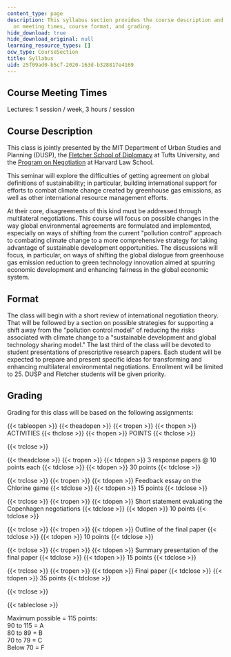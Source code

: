 ```yaml
---
content_type: page
description: This syllabus section provides the course description and information
  on meeting times, course format, and grading.
hide_download: true
hide_download_original: null
learning_resource_types: []
ocw_type: CourseSection
title: Syllabus
uid: 25f09ad0-b5cf-2020-163d-b328817e4169
---
```


Course Meeting Times
--------------------

Lectures: 1 session / week, 3 hours / session

Course Description
------------------

This class is jointly presented by the MIT Department of Urban Studies and Planning (DUSP), the [Fletcher School of Diplomacy](http://fletcher.tufts.edu/) at Tufts University, and the [Program on Negotiation](http://www.pon.harvard.edu/?floater=99) at Harvard Law School.

This seminar will explore the difficulties of getting agreement on global definitions of sustainability; in particular, building international support for efforts to combat climate change created by greenhouse gas emissions, as well as other international resource management efforts.

At their core, disagreements of this kind must be addressed through multilateral negotiations. This course will focus on possible changes in the way global environmental agreements are formulated and implemented, especially on ways of shifting from the current "pollution control" approach to combating climate change to a more comprehensive strategy for taking advantage of sustainable development opportunities. The discussions will focus, in particular, on ways of shifting the global dialogue from greenhouse gas emission reduction to green technology innovation aimed at spurring economic development and enhancing fairness in the global economic system.

Format
------

The class will begin with a short review of international negotiation theory. That will be followed by a section on possible strategies for supporting a shift away from the "pollution control model" of reducing the risks associated with climate change to a "sustainable development and global technology sharing model." The last third of the class will be devoted to student presentations of prescriptive research papers. Each student will be expected to prepare and present specific ideas for transforming and enhancing multilateral environmental negotiations. Enrollment will be limited to 25. DUSP and Fletcher students will be given priority.

Grading
-------

Grading for this class will be based on the following assignments:

{{< tableopen >}}
{{< theadopen >}}
{{< tropen >}}
{{< thopen >}}
ACTIVITIES
{{< thclose >}}
{{< thopen >}}
POINTS
{{< thclose >}}

{{< trclose >}}

{{< theadclose >}}
{{< tropen >}}
{{< tdopen >}}
3 response papers @ 10 points each
{{< tdclose >}}
{{< tdopen >}}
30 points
{{< tdclose >}}

{{< trclose >}}
{{< tropen >}}
{{< tdopen >}}
Feedback essay on the Chlorine game
{{< tdclose >}}
{{< tdopen >}}
15 points
{{< tdclose >}}

{{< trclose >}}
{{< tropen >}}
{{< tdopen >}}
Short statement evaluating the Copenhagen negotiations
{{< tdclose >}}
{{< tdopen >}}
10 points
{{< tdclose >}}

{{< trclose >}}
{{< tropen >}}
{{< tdopen >}}
Outline of the final paper
{{< tdclose >}}
{{< tdopen >}}
10 points
{{< tdclose >}}

{{< trclose >}}
{{< tropen >}}
{{< tdopen >}}
Summary presentation of the final paper
{{< tdclose >}}
{{< tdopen >}}
15 points
{{< tdclose >}}

{{< trclose >}}
{{< tropen >}}
{{< tdopen >}}
Final paper
{{< tdclose >}}
{{< tdopen >}}
35 points
{{< tdclose >}}

{{< trclose >}}

{{< tableclose >}}

Maximum possible = 115 points:  
90 to 115 = A  
80 to 89 = B  
70 to 79 = C  
Below 70 = F